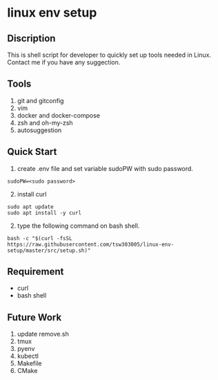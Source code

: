 # linux env setup
## Discription
This is shell script for developer to quickly set up tools needed in Linux. Contact me if you have any suggection.

## Tools
1. git and gitconfig
2. vim
3. docker and docker-compose
4. zsh and oh-my-zsh
5. autosuggestion

## Quick Start
1. create .env file and set variable sudoPW with sudo password.
```
sudoPW=<sudo password>
```
2. install curl
```
sudo apt update
sudo apt install -y curl
```
2. type the following command on bash shell.
```
bash -c "$(curl -fsSL https://raw.githubusercontent.com/tsw303005/linux-env-setup/master/src/setup.sh)"
```

## Requirement
- curl
- bash shell

## Future Work
1. update remove.sh
2. tmux
3. pyenv
4. kubectl
5. Makefile
6. CMake
